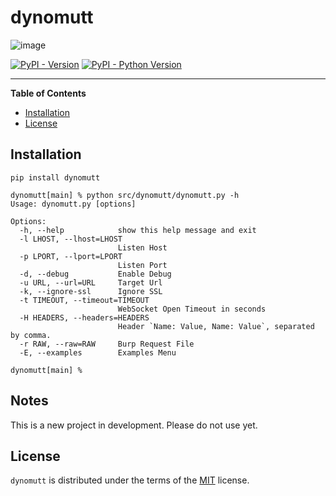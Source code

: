# dynomutt

![image](https://github.com/dualfade/dynomutt/assets/2522757/c017f4aa-dce0-4bff-9e69-ce77f726b0b1)

[![PyPI - Version](https://img.shields.io/pypi/v/dynomutt.svg)](https://pypi.org/project/dynomutt)
[![PyPI - Python Version](https://img.shields.io/pypi/pyversions/dynomutt.svg)](https://pypi.org/project/dynomutt)

---

**Table of Contents**

- [Installation](#installation)
- [License](#license)

## Installation

```console
pip install dynomutt
```

```usage
dynomutt[main] % python src/dynomutt/dynomutt.py -h
Usage: dynomutt.py [options]

Options:
  -h, --help            show this help message and exit
  -l LHOST, --lhost=LHOST
                        Listen Host
  -p LPORT, --lport=LPORT
                        Listen Port
  -d, --debug           Enable Debug
  -u URL, --url=URL     Target Url
  -k, --ignore-ssl      Ignore SSL
  -t TIMEOUT, --timeout=TIMEOUT
                        WebSocket Open Timeout in seconds
  -H HEADERS, --headers=HEADERS
                        Header `Name: Value, Name: Value`, separated by comma.
  -r RAW, --raw=RAW     Burp Request File
  -E, --examples        Examples Menu

dynomutt[main] %
```

## Notes

This is a new project in development. Please do not use yet.

## License

`dynomutt` is distributed under the terms of the [MIT](https://spdx.org/licenses/MIT.html) license.
